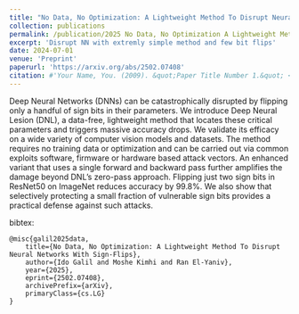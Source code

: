 ```yaml
---
title: "No Data, No Optimization: A Lightweight Method To Disrupt Neural Networks With Sign-Flips"
collection: publications
permalink: /publication/2025 No Data, No Optimization A Lightweight Method To Disrupt Neural Networks With Sign-Flips
excerpt: 'Disrupt NN with extremly simple method and few bit flips'
date: 2024-07-01
venue: 'Preprint'
paperurl: 'https://arxiv.org/abs/2502.07408'
citation: #'Your Name, You. (2009). &quot;Paper Title Number 1.&quot; <i>Journal 1</i>. 1(1).'
---
```


Deep Neural Networks (DNNs) can be catastrophically disrupted by flipping only a handful of sign
bits in their parameters. We introduce Deep Neural Lesion (DNL), a data-free, lightweight method
that locates these critical parameters and triggers massive accuracy drops. We validate its efficacy
on a wide variety of computer vision models and datasets. The method requires no training data
or optimization and can be carried out via common exploits software, firmware or hardware based
attack vectors. An enhanced variant that uses a single forward and backward pass further amplifies
the damage beyond DNL’s zero-pass approach. Flipping just two sign bits in ResNet50 on ImageNet
reduces accuracy by 99.8%. We also show that selectively protecting a small fraction of vulnerable
sign bits provides a practical defense against such attacks.



bibtex:
```
@misc{galil2025data,
    title={No Data, No Optimization: A Lightweight Method To Disrupt Neural Networks With Sign-Flips},
    author={Ido Galil and Moshe Kimhi and Ran El-Yaniv},
    year={2025},
    eprint={2502.07408},
    archivePrefix={arXiv},
    primaryClass={cs.LG}
}

```